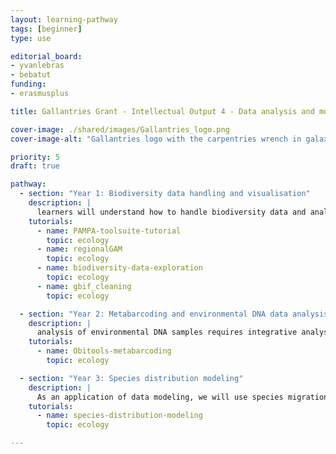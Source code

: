 ```yaml
---
layout: learning-pathway
tags: [beginner]
type: use

editorial_board:
- yvanlebras
- bebatut
funding:
- erasmusplus

title: Gallantries Grant - Intellectual Output 4 - Data analysis and modelling for evidence and hypothesis generation and knowledge discovery

cover-image: ./shared/images/Gallantries_logo.png
cover-image-alt: "Gallantries logo with the carpentries wrench in galaxy 2 stripes 1 strip colour scheme."

priority: 5
draft: true

pathway:
  - section: "Year 1: Biodiversity data handling and visualisation"
    description: |
      learners will understand how to handle biodiversity data and analyse it, as well as elements of visualisation, identifying the optimal visualisation for a dataset. [SC1.1,SC1.4, SC2.1, SC2.3, SC4.1-3]
    tutorials:
      - name: PAMPA-toolsuite-tutorial
        topic: ecology
      - name: regionalGAM
        topic: ecology
      - name: biodiversity-data-exploration
        topic: ecology
      - name: gbif_cleaning
        topic: ecology

  - section: "Year 2: Metabarcoding and environmental DNA data analysis"
    description: |
      analysis of environmental DNA samples requires integrative analysis of highly diversified samples, and new techniques to scale with the data [SC1.4, SC1.5, SC2.1, SC3.1, SC4.1-4]
    tutorials:
      - name: Obitools-metabarcoding
        topic: ecology

  - section: "Year 3: Species distribution modeling"
    description: |
      As an application of data modeling, we will use species migration and biodiversity to teach learners how to build models for complex data and visualise the results. [SC1.1, SC2.4, SC4.1-4]
    tutorials:
      - name: species-distribution-modeling
        topic: ecology

---
```

